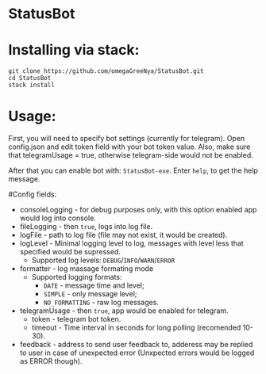 # StatusBot

# Installing via stack:
```
git clone https://github.com/omegaGreeNya/StatusBot.git
cd StatusBot
stack install
```


# Usage:
First, you will need to specify bot settings (currently for telegram). Open config.json and edit token field with your bot token value. Also, make sure that telegramUsage = true, otherwise telegram-side would not be enabled.

After that you can enable bot with:
`StatusBot-exe`. Enter `help`, to get the help message.


#Config fields:
- consoleLogging - for debug purposes only, with this option enabled app would log into console.
- fileLogging - then `true`, logs into log file.
- logFile - path to log file (file may not exist, it would be created).
- logLevel - Minimal logging level to log, messages with level less that specified would be supressed.
  - Supported log levels:  `DEBUG`/`INFO`/`WARN`/`ERROR`
- formatter - log massage formating mode
  - Supported logging formats:
    - `DATE` - message time and level;
    - `SIMPLE` - only message level;
    - `NO_FORMATTING` - raw log messages.
- telegramUsage - then `true`, app would be enabled for telegram.
  - token - telegram bot token.
  - timeout - Time interval in seconds for long polling (recomended 10-30).
- feedback - address to send user feedback to, adderess may be replied to user in case of unexpected error (Unxpected errors would be logged as ERROR though).
